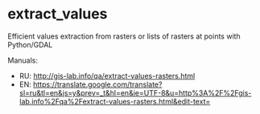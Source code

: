 # extract_values
Efficient values extraction from rasters or lists of rasters at points with Python/GDAL

Manuals:

* RU: http://gis-lab.info/qa/extract-values-rasters.html
* EN: https://translate.google.com/translate?sl=ru&tl=en&js=y&prev=_t&hl=en&ie=UTF-8&u=http%3A%2F%2Fgis-lab.info%2Fqa%2Fextract-values-rasters.html&edit-text=

